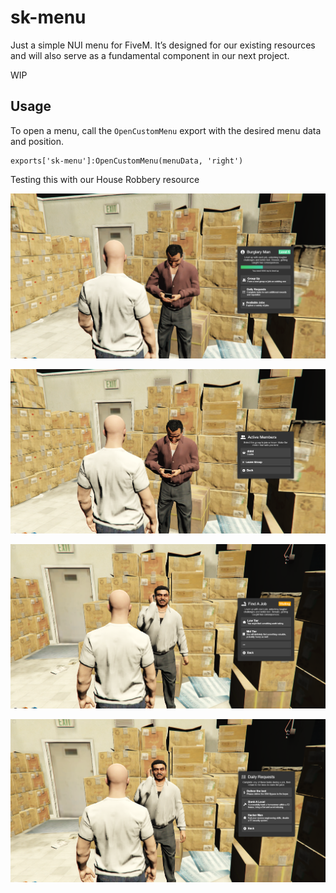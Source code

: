 # sk-menu

Just a simple NUI menu for FiveM. It’s designed for our existing resources and will also serve as a fundamental component in our next project.

WIP

## Usage
To open a menu, call the `OpenCustomMenu` export with the desired menu data and position.

```
exports['sk-menu']:OpenCustomMenu(menuData, 'right')
```

Testing this with our House Robbery resource

![alt text](image.png)

![alt text](image-1.png)

![alt text](image-2.png)

![alt text](image-3.png)